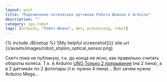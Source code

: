 ```yaml
---
layout: post
title: "Подключение оптических датчиков Робота-Шпиона к Arduino"
description: ""
category: spy-robot
tags: [arduino, "Робот-Шпион", dev, processing, robot]
---
```

{% include JB/setup %}
![My helpful screenshot]({{ site.url }}/assets/images/robot_shpion_optical_sensor.png)


Скетч пока не публикую, т.к. до конца не ясно, как правильно считать обороты колеса.
Т.к. в Arduino [UNO Только 2 прерывания](http://compblog.vlukyanov.com/?p=435) (на 2 пина), а в 2 датчиках по 2 фотопары (т.е. нужно 4 пина)... Вот зачем нужна Arduino Mega...